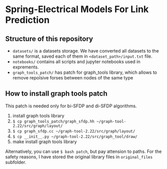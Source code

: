 # Spring-Electrical Models For Link Prediction

## Structure of this repository
- `datasets/` is a datasets storage. We have converted all datasets to the same format, saved each of them in `<dataset_path>/input.txt` file.
- `notebooks/` contains all scripts and jupyter notebooks used in exprements.
- `graph_tools_patch/` has patch for graph_tools library, which allows to remove repolsive forses between nodes of the same type

## How to install graph tools patch

This patch is needed only for bi-SFDP and di-SFDP algorithms. 

1. install graph tools library
2. `$ cp graph_tools_patch/graph_sfdp.hh ~/graph-tool-2.22/src/graph/layout/`
3. `$ cp graph_sfdp.cc ~/graph-tool-2.22/src/graph/layout/`
4. `$ cp __init__.py ~/graph-tool-2.22/src/graph_tool/draw/`
5. make install graph tools library

Alternatively, you can use `$ bash patch`, but pay attension to paths. For the safety reasons, I have stored the original library files in `original_files` subfolder.





